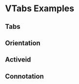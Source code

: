 # VTabs Examples

## Tabs

<code-tab>
<template #example>
<TabsExample />
</template>
<template #code>

```vue
<!--@include: ./components/tabs/TabsExample.vue -->
```

</template>
</code-tab>

## Orientation

<code-tab>
<template #example>
<OrientationExample />
</template>
<template #code>

```vue
<!--@include: ./components/tabs/OrientationExample.vue -->
```

</template>
</code-tab>

## Activeid

<code-tab>
<template #example>
<ActiveidExample />
</template>
<template #code>

```vue
<!--@include: ./components/tabs/ActiveidExample.vue -->
```

</template>
</code-tab>

## Connotation

<code-tab>
<template #example>
<ConnotationExample />
</template>
<template #code>

```vue
<!--@include: ./components/tabs/ConnotationExample.vue -->
```

</template>
</code-tab>

<script setup lang="ts">
import CodeTab from '../custom/CodeTab.vue';
import { defineClientComponent } from 'vitepress';

const TabsExample = defineClientComponent(() =>  import('./components/tabs/TabsExample.vue'));
const OrientationExample = defineClientComponent(() =>  import('./components/tabs/OrientationExample.vue'));
const ActiveidExample = defineClientComponent(() =>  import('./components/tabs/ActiveidExample.vue'));
const ConnotationExample = defineClientComponent(() =>  import('./components/tabs/ConnotationExample.vue'));
</script>
